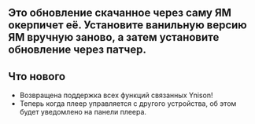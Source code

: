 ## Это обновление скачанное через саму ЯМ окерпичет её. Установите ванильную версию ЯМ вручную заново, а затем установите обновление через патчер.

## Что нового
- Возвращена поддержка всех функций связанных Ynison!
- Теперь когда плеер управляется с другого устройства, об этом будет уведомлено на панели плеера.
